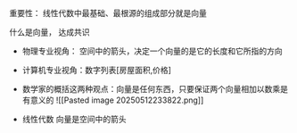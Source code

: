 重要性： 线性代数中最基础、最根源的组成部分就是向量

什么是向量， 达成共识


- 物理专业视角： 空间中的箭头，决定一个向量的是它的长度和它所指的方向
- 计算机专业视角：数字列表[房屋面积,价格]
- 数学家的概括这两种观点：向量是任何东西，只要保证两个向量相加以数乘是有意义的
![[Pasted image 20250512233822.png]]

- 线性代数
向量是空间中的箭头